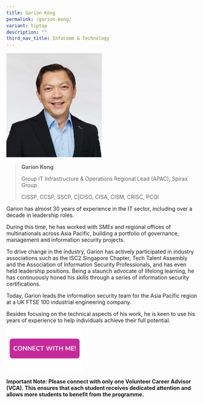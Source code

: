 ```yaml
---
title: Garion Kong
permalink: /garion-kong/
variant: tiptap
description: ""
third_nav_title: Infocomm & Technology
---
```

<p></p>
<div class="isomer-image-wrapper">
<img style="width: 50%;" height="auto" width="100%" alt="" src="/images/Profile Photos/Garion_Kong_2_copy.jpg">
</div>
<p></p>
<blockquote>
<p><strong>Garion Kong</strong>
</p>
<p>Group IT Infrastructure &amp; Operations Regional Lead (APAC), Spirax
Group</p>
<p>CISSP, CCSP, SSCP, C|CISO, CISA, CISM, CRISC, PCQI</p>
</blockquote>
<p></p>
<p>Garion has almost 30 years of experience in the IT sector, including over
a decade in leadership roles.</p>
<p>During this time, he has worked with SMEs and regional offices of multinationals
across Asia Pacific, building a portfolio of governance, management and
information security projects.</p>
<p>To drive change in the industry, Garion has actively participated in industry
associations such as the ISC2 Singapore Chapter, Tech Talent Assembly and
the Association of Information Security Professionals, and has even held
leadership positions. Being a staunch advocate of lifelong learning, he
has continuously honed his skills through a series of information security
certifications.</p>
<p>Today, Garion leads the information security team for the Asia Pacific
region at a UK FTSE 100 industrial engineering company.</p>
<p>Besides focusing on the technical aspects of his work, he is keen to use
his years of experience to help individuals achieve their full potential.</p>
<p></p><a class="isomer-image-wrapper" href="https://form.gov.sg/677f33ea97c6404aace448e7"><img style="width: 40%;" height="auto" width="100%" alt="" src="/images/Page Photos/CONNECT_WITH_ME.png"></a>
<p><strong>Important Note: Please connect with only one Volunteer Career Advisor (VCA). This ensures that each student receives dedicated attention and allows more students to benefit from the programme.</strong>
</p>
<p></p>
